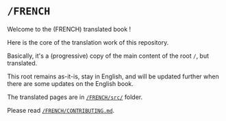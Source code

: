 # `/FRENCH`

Welcome to the (FRENCH) translated book !

Here is the core of the translation work of this repository.

Basically, it's a (progressive) copy of the main content of the root `/`, but
translated.

This root remains as-it-is, stay in English, and will be updated further when
there are some updates on the English book.

The translated pages are in [`/FRENCH/src/`][] folder.

Please read [`/FRENCH/CONTRIBUTING.md`][].

<!-- LINKS : -->

[`/FRENCH/src/`]:
https://github.com/Jimskapt/async-book-fr/tree/french-release/FRENCH/src/

[`/FRENCH/CONTRIBUTING.md`]:
https://github.com/Jimskapt/async-book-fr/tree/french-release/FRENCH/CONTRIBUTING.md
